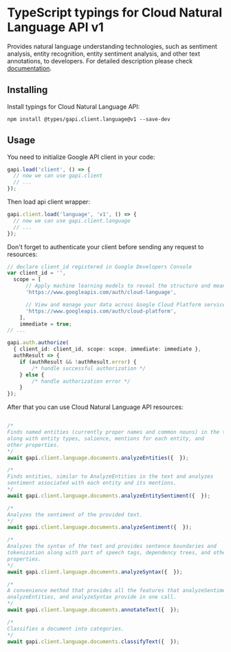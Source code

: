 # TypeScript typings for Cloud Natural Language API v1

Provides natural language understanding technologies, such as sentiment analysis, entity recognition, entity sentiment analysis, and other text annotations, to developers.
For detailed description please check [documentation](https://cloud.google.com/natural-language/).

## Installing

Install typings for Cloud Natural Language API:

```
npm install @types/gapi.client.language@v1 --save-dev
```

## Usage

You need to initialize Google API client in your code:

```typescript
gapi.load('client', () => {
  // now we can use gapi.client
  // ...
});
```

Then load api client wrapper:

```typescript
gapi.client.load('language', 'v1', () => {
  // now we can use gapi.client.language
  // ...
});
```

Don't forget to authenticate your client before sending any request to resources:

```typescript
// declare client_id registered in Google Developers Console
var client_id = '',
  scope = [ 
      // Apply machine learning models to reveal the structure and meaning of text
      'https://www.googleapis.com/auth/cloud-language',

      // View and manage your data across Google Cloud Platform services
      'https://www.googleapis.com/auth/cloud-platform',
    ],
    immediate = true;
// ...

gapi.auth.authorize(
  { client_id: client_id, scope: scope, immediate: immediate },
  authResult => {
    if (authResult && !authResult.error) {
        /* handle successful authorization */
    } else {
        /* handle authorization error */
    }
});
```

After that you can use Cloud Natural Language API resources:

```typescript

/*
Finds named entities (currently proper names and common nouns) in the text
along with entity types, salience, mentions for each entity, and
other properties.
*/
await gapi.client.language.documents.analyzeEntities({  });

/*
Finds entities, similar to AnalyzeEntities in the text and analyzes
sentiment associated with each entity and its mentions.
*/
await gapi.client.language.documents.analyzeEntitySentiment({  });

/*
Analyzes the sentiment of the provided text.
*/
await gapi.client.language.documents.analyzeSentiment({  });

/*
Analyzes the syntax of the text and provides sentence boundaries and
tokenization along with part of speech tags, dependency trees, and other
properties.
*/
await gapi.client.language.documents.analyzeSyntax({  });

/*
A convenience method that provides all the features that analyzeSentiment,
analyzeEntities, and analyzeSyntax provide in one call.
*/
await gapi.client.language.documents.annotateText({  });

/*
Classifies a document into categories.
*/
await gapi.client.language.documents.classifyText({  });
```
